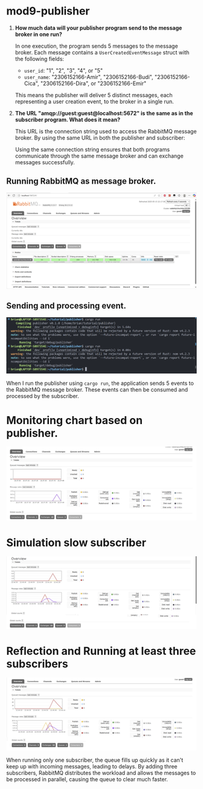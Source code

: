 # mod9-publisher

1. **How much data will your publisher program send to the message broker in one run?**

    In one execution, the program sends 5 messages to the message broker. Each message contains a `UserCreatedEventMessage` struct with the following fields:
    
    - `user_id`: "1", "2", "3", "4", or "5"
    - `user_name`: "2306152166-Amir", "2306152166-Budi", "2306152166-Cica", "2306152166-Dira", or "2306152166-Emir"

    This means the publisher will deliver 5 distinct messages, each representing a user creation event, to the broker in a single run.

2. **The URL "amqp://guest:guest@localhost:5672" is the same as in the subscriber program. What does it mean?**

    This URL is the connection string used to access the RabbitMQ message broker. By using the same URL in both the publisher and subscriber:

    Using the same connection string ensures that both programs communicate through the same message broker and can exchange messages successfully.

## Running RabbitMQ as message broker.
![image1](mod9-1.png)

## Sending and processing event.
![image2](mod9-2.png)

When I run the publisher using ``cargo run``, the application sends 5 events to the RabbitMQ message broker. These events can then be consumed and processed by the subscriber.

# Monitoring chart based on publisher.
![image3](mod9-3.png)

# Simulation slow subscriber
![image4](mod9-4.png)

# Reflection and Running at least three subscribers
![image5](mod9-5.png)

When running only one subscriber, the queue fills up quickly as it can't keep up with incoming messages, leading to delays. By adding three subscribers, RabbitMQ distributes the workload and allows the messages to be processed in parallel, causing the queue to clear much faster.




